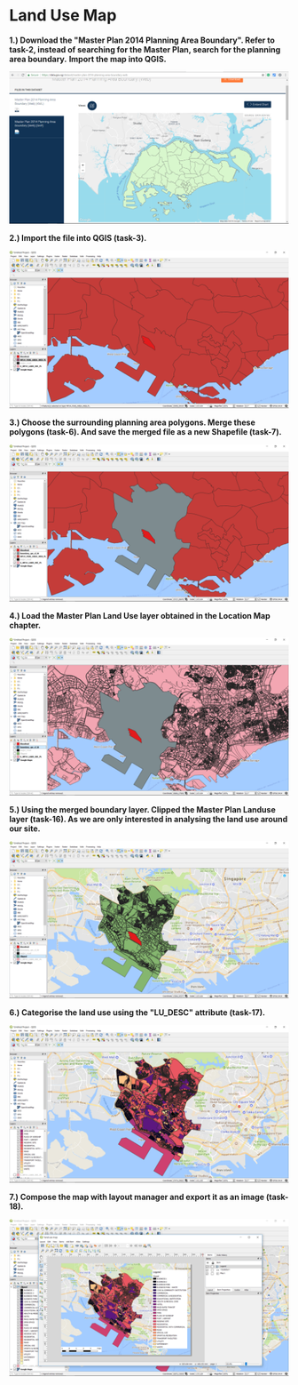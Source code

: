 # Land Use Map

**1.\) Download the "Master Plan 2014 Planning Area Boundary". Refer to task-2, instead of searching for the Master Plan, search for the planning area boundary.** **Import the map into QGIS.**

![](../assets/image%20%28122%29.png)

**2.\) Import the file into QGIS \(task-3\).** 

![](../assets/image%20%2819%29.png)

**3.\) Choose the surrounding planning area polygons. Merge these polygons \(task-6\). And save the merged file as a new Shapefile \(task-7\).**

![](../assets/image%20%282%29.png)

**4.\) Load the Master Plan Land Use layer obtained in the Location Map chapter.** 

![](../assets/image%20%2834%29.png)

**5.\) Using the merged boundary layer. Clipped the Master Plan Landuse layer \(task-16\). As we are only interested in analysing the land use around our site.**

![](../assets/image%20%2859%29.png)

**6.\) Categorise the land use using the "LU\_DESC" attribute \(task-17\).**

![](../assets/image%20%288%29.png)

**7.\) Compose the map with layout manager and export it as an image \(task-18\).**

![](../assets/image%20%2837%29.png)

